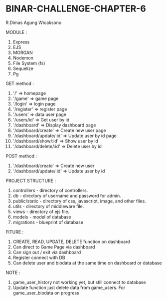 # BINAR-CHALLENGE-CHAPTER-6
R.Dimas Agung Wicaksono

MODULE :
1. Express
2. EJS
3. MORGAN
4. Nodemon
5. File System (fs)
6. Sequelize
7. Pg

GET method :
1. '/' => homepage
2. '/game' => game page
3. '/login' => login page
4. '/register' => register page
5. '/users' => data user page
6. '/users/id' => Get user by id
7. '/dashboard' => Display dashboard page
8. '/dashboard/create' => Create new user page
9. '/dashboard/update/:id' => Update user by id page
10. '/dashboard/show/:id' => Show user by id
11. '/dashboard/delete/:id' => Delete user by id



POST method :
1. '/dashboard/create' => Create new user
2. '/dashboard/update/:id' => Update user by id


PROJECT STRUCTURE :
1. controllers - directory of controllers.
2. db - directory of username and password for admin.
3. public/static - directory of css, javascript, image, and other files.
4. utils - directory of middleware file.
5. views - directory of ejs file.
6. models - model of database
7. migrations - blueprint of database

FITURE :
1. CREATE, READ, UPDATE, DELETE function on dashboard
2. Can direct to Game Page via dashboard
3. Can sign out / exit via dashboard
4. Register connect with DB
5. Can delete user and biodata at the same time on dashboard or database

NOTE :
1. game_user_history not working yet, but still connect to database
2. Update function just delete data from game_users. For game_user_biodata on progress





